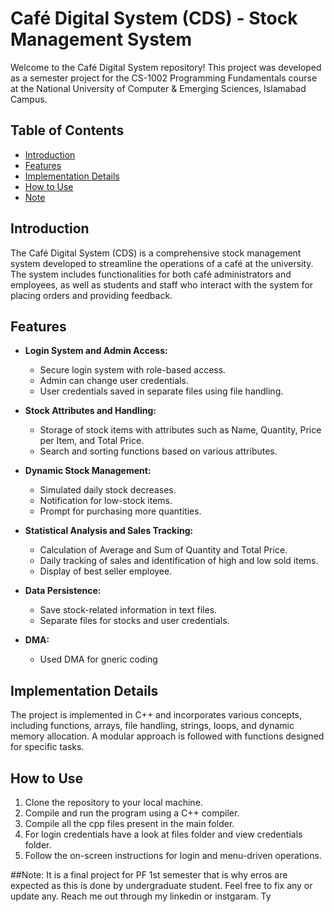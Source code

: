# Café Digital System (CDS) - Stock Management System

Welcome to the Café Digital System repository! This project was developed as a semester project for the CS-1002 Programming Fundamentals course at the National University of Computer & Emerging Sciences, Islamabad Campus.

## Table of Contents
- [Introduction](#introduction)
- [Features](#features)
- [Implementation Details](#implementation-details)
- [How to Use](#how-to-use)
- [Note](#note)

## Introduction
The Café Digital System (CDS) is a comprehensive stock management system developed to streamline the operations of a café at the university. The system includes functionalities for both café administrators and employees, as well as students and staff who interact with the system for placing orders and providing feedback.

## Features
- **Login System and Admin Access:**
  - Secure login system with role-based access.
  - Admin can change user credentials.
  - User credentials saved in separate files using file handling.
  
- **Stock Attributes and Handling:**
  - Storage of stock items with attributes such as Name, Quantity, Price per Item, and Total Price.
  - Search and sorting functions based on various attributes.
  
- **Dynamic Stock Management:**
  - Simulated daily stock decreases.
  - Notification for low-stock items.
  - Prompt for purchasing more quantities.
  
- **Statistical Analysis and Sales Tracking:**
  - Calculation of Average and Sum of Quantity and Total Price.
  - Daily tracking of sales and identification of high and low sold items.
  - Display of best seller employee.
  
- **Data Persistence:**
  - Save stock-related information in text files.
  - Separate files for stocks and user credentials.

- **DMA:**
  - Used DMA for gneric coding


## Implementation Details
The project is implemented in C++ and incorporates various concepts, including functions, arrays, file handling, strings, loops, and dynamic memory allocation. A modular approach is followed with functions designed for specific tasks.

## How to Use
1. Clone the repository to your local machine.
2. Compile and run the program using a C++ compiler.
3. Compile all the cpp files present in the main folder.
4. For login credentials have a look at files folder and view credentials folder.
5. Follow the on-screen instructions for login and menu-driven operations.

##Note:
It is a final project for PF 1st semester that is why erros are expected as this is done by undergraduate student. Feel free to fix any or update any. Reach me out through my linkedin or instgaram. Ty




